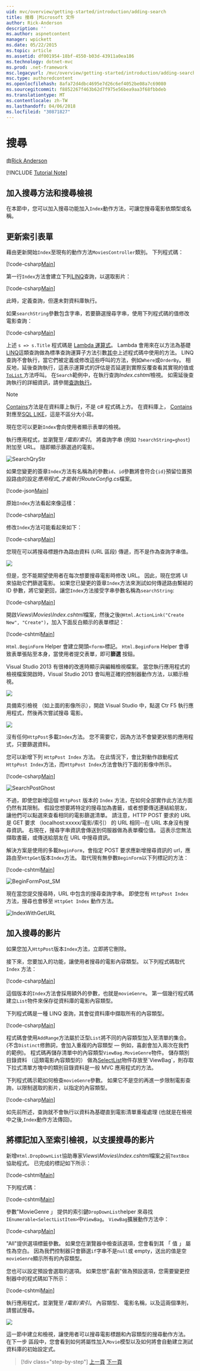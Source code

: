 ```yaml
---
uid: mvc/overview/getting-started/introduction/adding-search
title: 搜尋 |Microsoft 文件
author: Rick-Anderson
description: ''
ms.author: aspnetcontent
manager: wpickett
ms.date: 05/22/2015
ms.topic: article
ms.assetid: df001954-18bf-4550-b03d-43911a0ea186
ms.technology: dotnet-mvc
ms.prod: .net-framework
msc.legacyurl: /mvc/overview/getting-started/introduction/adding-search
msc.type: authoredcontent
ms.openlocfilehash: 8afa72d4dbc4695e7d26c6ef4052be08a7c69080
ms.sourcegitcommit: f8852267f463b62d7f975e56bea9aa3f68fbbdeb
ms.translationtype: MT
ms.contentlocale: zh-TW
ms.lasthandoff: 04/06/2018
ms.locfileid: "30871827"
---
```

<a name="search"></a>搜尋
====================
由[Rick Anderson](https://github.com/Rick-Anderson)

[!INCLUDE [Tutorial Note](sample/code-location.md)]

## <a name="adding-a-search-method-and-search-view"></a>加入搜尋方法和搜尋檢視

在本節中，您可以加入搜尋功能加入`Index`動作方法，可讓您搜尋電影依類型或名稱。

## <a name="updating-the-index-form"></a>更新索引表單

藉由更新開始`Index`至現有的動作方法`MoviesController`類別。 下列程式碼：

[!code-csharp[Main](adding-search/samples/sample1.cs?highlight=1,6-9)]

第一行`Index`方法會建立下列[LINQ](https://msdn.microsoft.com/library/bb397926.aspx)查詢，以選取影片：

[!code-csharp[Main](adding-search/samples/sample2.cs)]

此時，定義查詢，但還未對資料庫執行。

如果`searchString`參數包含字串，若要篩選搜尋字串，使用下列程式碼的值修改電影查詢：

[!code-csharp[Main](adding-search/samples/sample3.cs)]

上述 `s => s.Title` 程式碼是 [Lambda 運算式](https://msdn.microsoft.com/library/bb397687.aspx)。 Lambda 會用來在以方法為基礎[LINQ](https://msdn.microsoft.com/library/bb397926.aspx)這類查詢做為標準查詢運算子方法引數[其中](https://msdn.microsoft.com/library/system.linq.enumerable.where.aspx)上述程式碼中使用的方法。 LINQ 查詢不會執行，當它們被定義或修改這些呼叫的方法，例如`Where`或`OrderBy`。 相反地，延後查詢執行，這表示運算式的評估是否延遲到實際反覆查看其實現的值或[ `ToList` ](https://msdn.microsoft.com/library/bb342261.aspx)方法呼叫。 在`Search`範例中，在執行查詢*Index.cshtml*檢視。 如需延後查詢執行的詳細資訊，請參閱[查詢執行](https://msdn.microsoft.com/library/bb738633.aspx)。

> [!NOTE]
> [Contains](https://msdn.microsoft.com/library/bb155125.aspx)方法是在資料庫上執行，不是 c# 程式碼上方。 在資料庫上， [Contains](https://msdn.microsoft.com/library/bb155125.aspx)對應至[SQL LIKE](https://msdn.microsoft.com/library/ms179859.aspx)，這是不區分大小寫。

現在您可以更新`Index`會向使用者顯示表單的檢視。

執行應用程式，並瀏覽至 */電影/索引*。 將查詢字串 (例如 `?searchString=ghost`) 附加至 URL。 隨即顯示篩選過的電影。

![SearchQryStr](adding-search/_static/image1.png)

如果您變更的簽章`Index`方法有名稱為的參數`id`、`id`參數將會符合`{id}`預留位置預設路由的設定*應用程式\_才能執行RouteConfig.cs*檔案。

[!code-json[Main](adding-search/samples/sample4.json)]

原始`Index`方法看起來像這樣：

[!code-csharp[Main](adding-search/samples/sample5.cs)]

修改`Index`方法可能看起來如下：

[!code-csharp[Main](adding-search/samples/sample6.cs?highlight=1,3)]

您現在可以將搜尋標題作為路由資料 (URL 區段) 傳遞，而不是作為查詢字串值。

![](adding-search/_static/image2.png)

但是，您不能期望使用者在每次想要搜尋電影時修改 URL。 因此，現在您將 UI 來協助它們篩選電影。 如果您已變更的簽章`Index`方法來測試如何傳遞路由繫結的 ID 參數，將它變更回，讓您`Index`方法接受字串參數名稱為`searchString`:

[!code-csharp[Main](adding-search/samples/sample7.cs)]

開啟*Views\Movies\Index.cshtml*檔案，然後之後`@Html.ActionLink("Create New", "Create")`，加入下面反白顯示的表單標記：

[!code-cshtml[Main](adding-search/samples/sample8.cshtml?highlight=12-15)]

`Html.BeginForm` Helper 會建立開頭`<form>`標記。 `Html.BeginForm` Helper 會導致表單張貼至本身，當使用者提交表單，即可**篩選** 按鈕。

Visual Studio 2013 有很棒的改進時顯示與編輯檢視檔案。 當您執行應用程式的檢視檔案開啟時，Visual Studio 2013 會叫用正確的控制器動作方法，以顯示檢視。

![](adding-search/_static/image3.png)

具備索引檢視 （如上面的影像所示），開啟 Visual Studio 中，點選 Ctr F5 執行應用程式，然後再次嘗試搜尋 電影。

![](adding-search/_static/image4.png)

沒有任何`HttpPost`多載`Index`方法。 您不需要它，因為方法不會變更狀態的應用程式，只要篩選資料。

您可以新增下列 `HttpPost Index` 方法。 在此情況下，會比對動作啟動程式`HttpPost Index`方法，而`HttpPost Index`方法會執行下面的影像中所示。

[!code-csharp[Main](adding-search/samples/sample9.cs)]

![SearchPostGhost](adding-search/_static/image5.png)

不過，即使您新增這個 `HttpPost` 版本的 `Index` 方法，在如何全部實作此方法方面仍然有其限制。 假設您想要將特定的搜尋加為書籤，或者想要傳送連結給朋友，讓他們可以點選來查看相同的電影篩選清單。 請注意，HTTP POST 要求的 URL 是 GET 要求 （localhost:xxxxx/電影/索引） 的 URL 相同--在 URL 本身沒有搜尋資訊。 右現在，搜尋字串資訊會傳送到伺服器做為表單欄位值。 這表示您無法擷取書籤，或傳送給朋友在 URL 中搜尋資訊。

解決方案是使用的多載`BeginForm`，會指定 POST 要求應新增搜尋資訊的 url，應路由至`HttpGet`版本`Index`方法。 取代現有無參數`BeginForm`以下列標記的方法：

[!code-cshtml[Main](adding-search/samples/sample10.cshtml)]

![BeginFormPost_SM](adding-search/_static/image6.png)

現在當您提交搜尋時，URL 中包含的搜尋查詢字串。 即使您有 `HttpPost Index` 方法，搜尋也會移至 `HttpGet Index` 動作方法。

![IndexWithGetURL](adding-search/_static/image7.png)

## <a name="adding-search-by-genre"></a>加入搜尋的影片

如果您加入`HttpPost`版本`Index`方法，立即將它刪除。

接下來，您要加入的功能，讓使用者搜尋的電影內容類型。 以下列程式碼取代 `Index` 方法：

[!code-csharp[Main](adding-search/samples/sample11.cs)]

這個版本的`Index`方法會採用額外的參數，也就是`movieGenre`。 第一個幾行程式碼建立`List`物件來保存從資料庫的電影內容類型。

下列程式碼是一種 LINQ 查詢，其會從資料庫中擷取所有的內容類型。

[!code-csharp[Main](adding-search/samples/sample12.cs)]

程式碼會使用`AddRange`方法屬於泛型`List`將不同的內容類型加入至清單的集合。 (不含`Distinct`修飾詞，會加入重複的內容類型 — 例如，喜劇會加入兩次在我們的範例)。 程式碼再儲存清單中的內容類型`ViewBag.MovieGenre`物件。 儲存類別目錄資料 （這類電影內容類型的） 做為[SelectList](https://msdn.microsoft.cus/library/system.web.mvc.selectlist(v=vs.108).aspx)物件存放至`ViewBag`，則存取下拉式清單方塊中的類別目錄資料是一般 MVC 應用程式的方法。

下列程式碼示範如何檢查`movieGenre`參數。 如果它不是空的再進一步限制電影查詢，以限制選取的影片，以指定的內容類型。

[!code-csharp[Main](adding-search/samples/sample13.cs)]

如先前所述，查詢就不會執行以資料為基礎直到電影清單重複處理 (也就是在檢視中之後,`Index`動作方法傳回)。

## <a name="adding-markup-to-the-index-view-to-support-search-by-genre"></a>將標記加入至索引檢視，以支援搜尋的影片

新增`Html.DropDownList`協助專家*Views\Movies\Index.cshtml*檔案之前`TextBox`協助程式。 已完成的標記如下所示：

[!code-cshtml[Main](adding-search/samples/sample14.cshtml?highlight=11)]

下列程式碼：

[!code-cshtml[Main](adding-search/samples/sample15.cshtml)]

參數"MovieGenre 」 提供的索引鍵`DropDownList`helper 來尋找`IEnumerable<SelectListItem>`中`ViewBag`。 `ViewBag`擴展動作方法中：

[!code-csharp[Main](adding-search/samples/sample16.cs?highlight=10)]

"All"提供選項標籤參數。 如果您在瀏覽器中檢查該選項，您會看到其 「 值 」 屬性為空白。 因為我們控制器只會篩選`if`字串不是`null`或 empty，送出的值是空`movieGenre`顯示所有的內容類型。

您也可以設定預設會選取的選項。 如果您想"喜劇"做為預設選項，您需要變更控制器中的程式碼如下所示：

[!code-cshtml[Main](adding-search/samples/sample17.cshtml)]

執行應用程式，並瀏覽至 */電影/索引*。 內容類型、 電影名稱，以及這兩個準則，請嘗試搜尋。

![](adding-search/_static/image8.png)

這一節中建立和檢視，讓使用者可以搜尋電影標題和內容類型的搜尋動作方法。 在下一步 區段中，您會看到如何將屬性加入`Movie`模型以及如何將會自動建立測試資料庫的初始設定式。

> [!div class="step-by-step"]
> [上一頁](examining-the-edit-methods-and-edit-view.md)
> [下一頁](adding-a-new-field.md)
